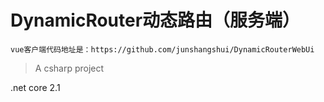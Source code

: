 # DynamicRouter动态路由（服务端）
`vue客户端代码地址是：https://github.com/junshangshui/DynamicRouterWebUi`
> A csharp project

.net core 2.1